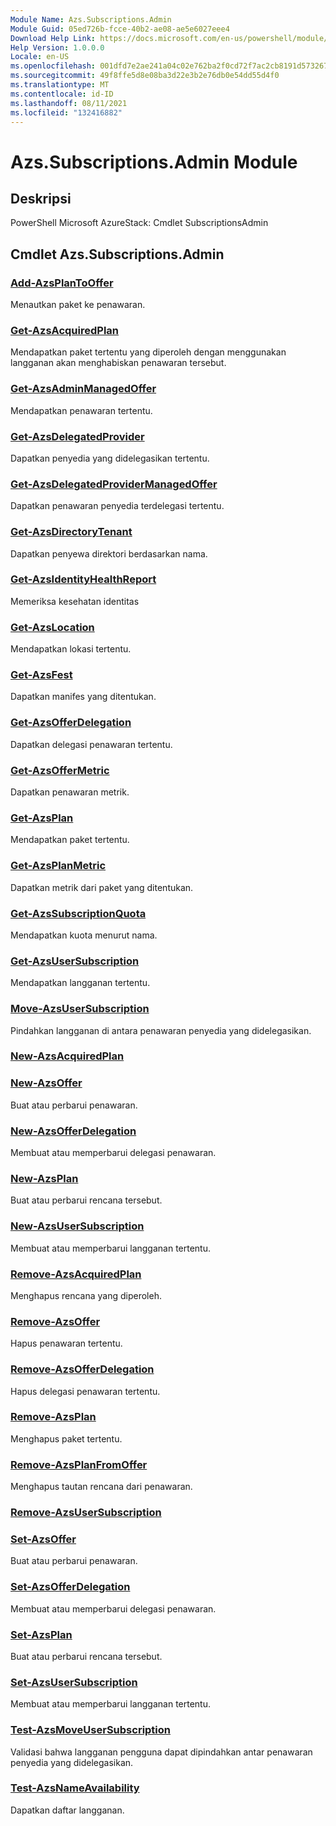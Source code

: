 ```yaml
---
Module Name: Azs.Subscriptions.Admin
Module Guid: 05ed726b-fcce-40b2-ae08-ae5e6027eee4
Download Help Link: https://docs.microsoft.com/en-us/powershell/module/azs.subscriptions.admin
Help Version: 1.0.0.0
Locale: en-US
ms.openlocfilehash: 001dfd7e2ae241a04c02e762ba2f0cd72f7ac2cb8191d57326712278786d0989
ms.sourcegitcommit: 49f8ffe5d8e08ba3d22e3b2e76db0e54dd55d4f0
ms.translationtype: MT
ms.contentlocale: id-ID
ms.lasthandoff: 08/11/2021
ms.locfileid: "132416882"
---
```

# Azs.Subscriptions.Admin Module
## Deskripsi
PowerShell Microsoft AzureStack: Cmdlet SubscriptionsAdmin

## Cmdlet Azs.Subscriptions.Admin
### [Add-AzsPlanToOffer](Add-AzsPlanToOffer.md)
Menautkan paket ke penawaran.

### [Get-AzsAcquiredPlan](Get-AzsAcquiredPlan.md)
Mendapatkan paket tertentu yang diperoleh dengan menggunakan langganan akan menghabiskan penawaran tersebut.

### [Get-AzsAdminManagedOffer](Get-AzsAdminManagedOffer.md)
Mendapatkan penawaran tertentu.

### [Get-AzsDelegatedProvider](Get-AzsDelegatedProvider.md)
Dapatkan penyedia yang didelegasikan tertentu.

### [Get-AzsDelegatedProviderManagedOffer](Get-AzsDelegatedProviderManagedOffer.md)
Dapatkan penawaran penyedia terdelegasi tertentu.

### [Get-AzsDirectoryTenant](Get-AzsDirectoryTenant.md)
Dapatkan penyewa direktori berdasarkan nama.

### [Get-AzsIdentityHealthReport](Get-AzsIdentityHealthReport.md)
Memeriksa kesehatan identitas

### [Get-AzsLocation](Get-AzsLocation.md)
Mendapatkan lokasi tertentu.

### [Get-AzsFest](Get-AzsManifest.md)
Dapatkan manifes yang ditentukan.

### [Get-AzsOfferDelegation](Get-AzsOfferDelegation.md)
Dapatkan delegasi penawaran tertentu.

### [Get-AzsOfferMetric](Get-AzsOfferMetric.md)
Dapatkan penawaran metrik.

### [Get-AzsPlan](Get-AzsPlan.md)
Mendapatkan paket tertentu.

### [Get-AzsPlanMetric](Get-AzsPlanMetric.md)
Dapatkan metrik dari paket yang ditentukan.

### [Get-AzsSubscriptionQuota](Get-AzsSubscriptionQuota.md)
Mendapatkan kuota menurut nama.

### [Get-AzsUserSubscription](Get-AzsUserSubscription.md)
Mendapatkan langganan tertentu.

### [Move-AzsUserSubscription](Move-AzsUserSubscription.md)
Pindahkan langganan di antara penawaran penyedia yang didelegasikan.

### [New-AzsAcquiredPlan](New-AzsAcquiredPlan.md)


### [New-AzsOffer](New-AzsOffer.md)
Buat atau perbarui penawaran.

### [New-AzsOfferDelegation](New-AzsOfferDelegation.md)
Membuat atau memperbarui delegasi penawaran.

### [New-AzsPlan](New-AzsPlan.md)
Buat atau perbarui rencana tersebut.

### [New-AzsUserSubscription](New-AzsUserSubscription.md)
Membuat atau memperbarui langganan tertentu.

### [Remove-AzsAcquiredPlan](Remove-AzsAcquiredPlan.md)
Menghapus rencana yang diperoleh.

### [Remove-AzsOffer](Remove-AzsOffer.md)
Hapus penawaran tertentu.

### [Remove-AzsOfferDelegation](Remove-AzsOfferDelegation.md)
Hapus delegasi penawaran tertentu.

### [Remove-AzsPlan](Remove-AzsPlan.md)
Menghapus paket tertentu.

### [Remove-AzsPlanFromOffer](Remove-AzsPlanFromOffer.md)
Menghapus tautan rencana dari penawaran.

### [Remove-AzsUserSubscription](Remove-AzsUserSubscription.md)


### [Set-AzsOffer](Set-AzsOffer.md)
Buat atau perbarui penawaran.

### [Set-AzsOfferDelegation](Set-AzsOfferDelegation.md)
Membuat atau memperbarui delegasi penawaran.

### [Set-AzsPlan](Set-AzsPlan.md)
Buat atau perbarui rencana tersebut.

### [Set-AzsUserSubscription](Set-AzsUserSubscription.md)
Membuat atau memperbarui langganan tertentu.

### [Test-AzsMoveUserSubscription](Test-AzsMoveUserSubscription.md)
Validasi bahwa langganan pengguna dapat dipindahkan antar penawaran penyedia yang didelegasikan.

### [Test-AzsNameAvailability](Test-AzsNameAvailability.md)
Dapatkan daftar langganan.

